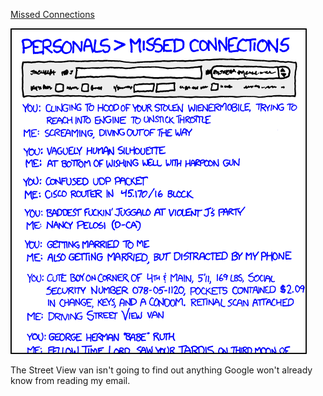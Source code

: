 [Missed Connections](https://xkcd.com/935)

![Missed Connections](./random_comic.png)

The Street View van isn't going to find out anything Google won't already know from reading my email.

